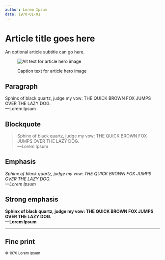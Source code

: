 ```yaml
---
author: Lorem Ipsum
date: 1970-01-01
---
```


# Article title goes here

An optional article subtitle can go here.

<figure>

![Alt text for article hero image](https://placehold.co/600x400)

<figcaption>Caption text for article hero image</figcaption>

</figure>

## Paragraph

Sphinx of black quartz, judge my vow:
THE QUICK BROWN FOX JUMPS OVER THE LAZY DOG.  
—Lorem Ipsum

## Blockquote

> Sphinx of black quartz, judge my vow:
> THE QUICK BROWN FOX JUMPS OVER THE LAZY DOG.  
> —Lorem Ipsum

## Emphasis

_Sphinx of black quartz, judge my vow:
THE QUICK BROWN FOX JUMPS OVER THE LAZY DOG.  
—Lorem Ipsum_

## Strong emphasis

**Sphinx of black quartz, judge my vow:
THE QUICK BROWN FOX JUMPS OVER THE LAZY DOG.  
—Lorem Ipsum**

-----

## Fine print

<small>&copy; 1970 Lorem Ipsum</small>
